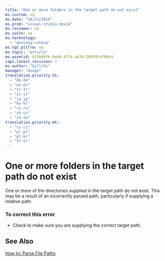 ```yaml
---
title: "One or more folders in the target path do not exist"
ms.custom: na
ms.date: "10/13/2016"
ms.prod: "visual-studio-dev14"
ms.reviewer: na
ms.suite: na
ms.technology: 
  - "devlang-csharp"
ms.tgt_pltfrm: na
ms.topic: "article"
ms.assetid: b33b00f6-0eb6-47fa-a639-269f97e790cd
caps.latest.revision: 7
ms.author: "billchi"
manager: "douge"
translation.priority.ht: 
  - "de-de"
  - "es-es"
  - "fr-fr"
  - "it-it"
  - "ja-jp"
  - "ko-kr"
  - "ru-ru"
  - "zh-cn"
  - "zh-tw"
translation.priority.mt: 
  - "cs-cz"
  - "pl-pl"
  - "pt-br"
  - "tr-tr"
---
```

# One or more folders in the target path do not exist
One or more of the directories supplied in the target path do not exist. This may be a result of an incorrectly parsed path, particularly if supplying a relative path.  
  
### To correct this error  
  
-   Check to make sure you are supplying the correct target path.  
  
## See Also  
 [How to: Parse File Paths](../Topic/How%20to:%20Parse%20File%20Paths%20in%20Visual%20Basic.md)